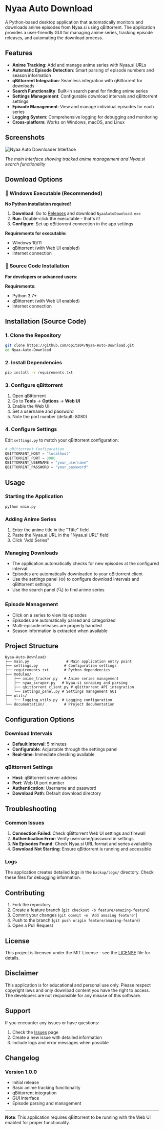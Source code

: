 # Nyaa Auto Download

A Python-based desktop application that automatically monitors and downloads anime episodes from Nyaa.si using qBittorrent. The application provides a user-friendly GUI for managing anime series, tracking episode releases, and automating the download process.

## Features

- **Anime Tracking**: Add and manage anime series with Nyaa.si URLs
- **Automatic Episode Detection**: Smart parsing of episode numbers and season information
- **qBittorrent Integration**: Seamless integration with qBittorrent for downloads
- **Search Functionality**: Built-in search panel for finding anime series
- **Settings Management**: Configurable download intervals and qBittorrent settings
- **Episode Management**: View and manage individual episodes for each series
- **Logging System**: Comprehensive logging for debugging and monitoring
- **Cross-platform**: Works on Windows, macOS, and Linux

## Screenshots

![Nyaa Auto Downloader Interface](images/nya-auto-downloader-screenshot.png)

*The main interface showing tracked anime management and Nyaa.si search functionality*

## Download Options

### 🚀 **Windows Executable (Recommended)**

**No Python installation required!**

1. **Download**: Go to [Releases](https://github.com/opita04/Nyaa-Auto-Download/releases) and download `NyaaAutoDownload.exe`
2. **Run**: Double-click the executable - that's it!
3. **Configure**: Set up qBittorrent connection in the app settings

**Requirements for executable:**
- Windows 10/11
- qBittorrent (with Web UI enabled)
- Internet connection

### 📝 **Source Code Installation**

**For developers or advanced users:**

**Requirements:**
- Python 3.7+
- qBittorrent (with Web UI enabled)
- Internet connection

## Installation (Source Code)

### 1. Clone the Repository

```bash
git clone https://github.com/opita04/Nyaa-Auto-Download.git
cd Nyaa-Auto-Download
```

### 2. Install Dependencies

```bash
pip install -r requirements.txt
```

### 3. Configure qBittorrent

1. Open qBittorrent
2. Go to **Tools** → **Options** → **Web UI**
3. Enable the Web UI
4. Set a username and password
5. Note the port number (default: 8080)

### 4. Configure Settings

Edit `settings.py` to match your qBittorrent configuration:

```python
# qBittorrent Configuration
QBITTORRENT_HOST = "localhost"
QBITTORRENT_PORT = 8080
QBITTORRENT_USERNAME = "your_username"
QBITTORRENT_PASSWORD = "your_password"
```

## Usage

### Starting the Application

```bash
python main.py
```

### Adding Anime Series

1. Enter the anime title in the "Title" field
2. Paste the Nyaa.si URL in the "Nyaa.si URL" field
3. Click "Add Series"

### Managing Downloads

- The application automatically checks for new episodes at the configured interval
- Episodes are automatically downloaded to your qBittorrent client
- Use the settings panel (⚙️) to configure download intervals and qBittorrent settings
- Use the search panel (🔍) to find anime series

### Episode Management

- Click on a series to view its episodes
- Episodes are automatically parsed and categorized
- Multi-episode releases are properly handled
- Season information is extracted when available

## Project Structure

```
Nyaa-Auto-Download/
├── main.py                 # Main application entry point
├── settings.py            # Configuration settings
├── requirements.txt       # Python dependencies
├── modules/
│   ├── anime_tracker.py   # Anime series management
│   ├── nyaa_scraper.py   # Nyaa.si scraping and parsing
│   ├── qbittorrent_client.py # qBittorrent API integration
│   └── settings_panel.py # Settings management GUI
├── utils/
│   └── logging_utils.py  # Logging configuration
└── documentation/         # Project documentation
```

## Configuration Options

### Download Intervals

- **Default Interval**: 5 minutes
- **Configurable**: Adjustable through the settings panel
- **Real-time**: Immediate checking available

### qBittorrent Settings

- **Host**: qBittorrent server address
- **Port**: Web UI port number
- **Authentication**: Username and password
- **Download Path**: Default download directory

## Troubleshooting

### Common Issues

1. **Connection Failed**: Check qBittorrent Web UI settings and firewall
2. **Authentication Error**: Verify username/password in settings
3. **No Episodes Found**: Check Nyaa.si URL format and series availability
4. **Download Not Starting**: Ensure qBittorrent is running and accessible

### Logs

The application creates detailed logs in the `backup/logs/` directory. Check these files for debugging information.

## Contributing

1. Fork the repository
2. Create a feature branch (`git checkout -b feature/amazing-feature`)
3. Commit your changes (`git commit -m 'Add amazing feature'`)
4. Push to the branch (`git push origin feature/amazing-feature`)
5. Open a Pull Request

## License

This project is licensed under the MIT License - see the [LICENSE](LICENSE) file for details.

## Disclaimer

This application is for educational and personal use only. Please respect copyright laws and only download content you have the right to access. The developers are not responsible for any misuse of this software.

## Support

If you encounter any issues or have questions:

1. Check the [Issues](https://github.com/opita04/Nyaa-Auto-Download/issues) page
2. Create a new issue with detailed information
3. Include logs and error messages when possible

## Changelog

### Version 1.0.0
- Initial release
- Basic anime tracking functionality
- qBittorrent integration
- GUI interface
- Episode parsing and management

---

**Note**: This application requires qBittorrent to be running with the Web UI enabled for proper functionality.
